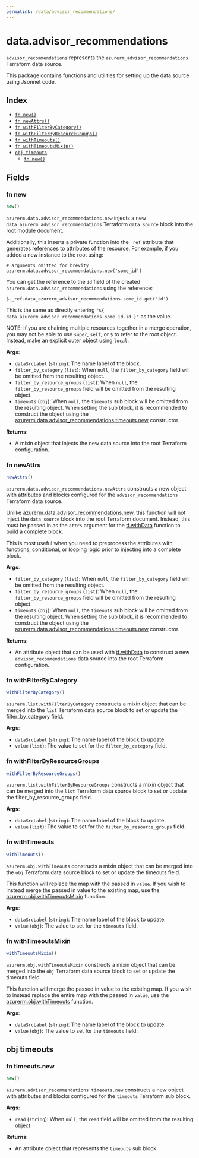```yaml
---
permalink: /data/advisor_recommendations/
---
```


# data.advisor_recommendations

`advisor_recommendations` represents the `azurerm_advisor_recommendations` Terraform data source.



This package contains functions and utilities for setting up the data source using Jsonnet code.


## Index

* [`fn new()`](#fn-new)
* [`fn newAttrs()`](#fn-newattrs)
* [`fn withFilterByCategory()`](#fn-withfilterbycategory)
* [`fn withFilterByResourceGroups()`](#fn-withfilterbyresourcegroups)
* [`fn withTimeouts()`](#fn-withtimeouts)
* [`fn withTimeoutsMixin()`](#fn-withtimeoutsmixin)
* [`obj timeouts`](#obj-timeouts)
  * [`fn new()`](#fn-timeoutsnew)

## Fields

### fn new

```ts
new()
```


`azurerm.data.advisor_recommendations.new` injects a new `data_azurerm_advisor_recommendations` Terraform `data source`
block into the root module document.

Additionally, this inserts a private function into the `_ref` attribute that generates references to attributes of the
resource. For example, if you added a new instance to the root using:

    # arguments omitted for brevity
    azurerm.data.advisor_recommendations.new('some_id')

You can get the reference to the `id` field of the created `azurerm.data.advisor_recommendations` using the reference:

    $._ref.data_azurerm_advisor_recommendations.some_id.get('id')

This is the same as directly entering `"${ data_azurerm_advisor_recommendations.some_id.id }"` as the value.

NOTE: if you are chaining multiple resources together in a merge operation, you may not be able to use `super`, `self`,
or `$` to refer to the root object. Instead, make an explicit outer object using `local`.

**Args**:
  - `dataSrcLabel` (`string`): The name label of the block.
  - `filter_by_category` (`list`):  When `null`, the `filter_by_category` field will be omitted from the resulting object.
  - `filter_by_resource_groups` (`list`):  When `null`, the `filter_by_resource_groups` field will be omitted from the resulting object.
  - `timeouts` (`obj`):  When `null`, the `timeouts` sub block will be omitted from the resulting object. When setting the sub block, it is recommended to construct the object using the [azurerm.data.advisor_recommendations.timeouts.new](#fn-advisor_recommendationstimeoutsnew) constructor.

**Returns**:
- A mixin object that injects the new data source into the root Terraform configuration.


### fn newAttrs

```ts
newAttrs()
```


`azurerm.data.advisor_recommendations.newAttrs` constructs a new object with attributes and blocks configured for the `advisor_recommendations`
Terraform data source.

Unlike [azurerm.data.advisor_recommendations.new](#fn-advisor_recommendationsnew), this function will not inject the `data source`
block into the root Terraform document. Instead, this must be passed in as the `attrs` argument for the
[tf.withData](https://github.com/tf-libsonnet/core/tree/main/docs#fn-withdata) function to build a complete block.

This is most useful when you need to preprocess the attributes with functions, conditional, or looping logic prior to
injecting into a complete block.

**Args**:
  - `filter_by_category` (`list`):  When `null`, the `filter_by_category` field will be omitted from the resulting object.
  - `filter_by_resource_groups` (`list`):  When `null`, the `filter_by_resource_groups` field will be omitted from the resulting object.
  - `timeouts` (`obj`):  When `null`, the `timeouts` sub block will be omitted from the resulting object. When setting the sub block, it is recommended to construct the object using the [azurerm.data.advisor_recommendations.timeouts.new](#fn-advisor_recommendationstimeoutsnew) constructor.

**Returns**:
  - An attribute object that can be used with [tf.withData](https://github.com/tf-libsonnet/core/tree/main/docs#fn-withdata) to construct a new `advisor_recommendations` data source into the root Terraform configuration.


### fn withFilterByCategory

```ts
withFilterByCategory()
```

`azurerm.list.withFilterByCategory` constructs a mixin object that can be merged into the `list`
Terraform data source block to set or update the filter_by_category field.



**Args**:
  - `dataSrcLabel` (`string`): The name label of the block to update.
  - `value` (`list`): The value to set for the `filter_by_category` field.


### fn withFilterByResourceGroups

```ts
withFilterByResourceGroups()
```

`azurerm.list.withFilterByResourceGroups` constructs a mixin object that can be merged into the `list`
Terraform data source block to set or update the filter_by_resource_groups field.



**Args**:
  - `dataSrcLabel` (`string`): The name label of the block to update.
  - `value` (`list`): The value to set for the `filter_by_resource_groups` field.


### fn withTimeouts

```ts
withTimeouts()
```

`azurerm.obj.withTimeouts` constructs a mixin object that can be merged into the `obj`
Terraform data source block to set or update the timeouts field.

This function will replace the map with the passed in `value`. If you wish to instead merge the
passed in value to the existing map, use the [azurerm.obj.withTimeoutsMixin](TODO) function.

**Args**:
  - `dataSrcLabel` (`string`): The name label of the block to update.
  - `value` (`obj`): The value to set for the `timeouts` field.


### fn withTimeoutsMixin

```ts
withTimeoutsMixin()
```

`azurerm.obj.withTimeoutsMixin` constructs a mixin object that can be merged into the `obj`
Terraform data source block to set or update the timeouts field.

This function will merge the passed in value to the existing map. If you wish
to instead replace the entire map with the passed in `value`, use the [azurerm.obj.withTimeouts](TODO)
function.


**Args**:
  - `dataSrcLabel` (`string`): The name label of the block to update.
  - `value` (`obj`): The value to set for the `timeouts` field.


## obj timeouts



### fn timeouts.new

```ts
new()
```


`azurerm.advisor_recommendations.timeouts.new` constructs a new object with attributes and blocks configured for the `timeouts`
Terraform sub block.



**Args**:
  - `read` (`string`):  When `null`, the `read` field will be omitted from the resulting object.

**Returns**:
  - An attribute object that represents the `timeouts` sub block.
